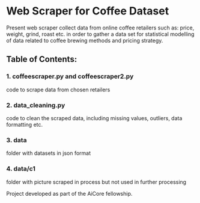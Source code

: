 # Web Scraper for Coffee Dataset

Present web scraper collect data from online coffee retailers such as: price, weight, grind, roast etc. in order to gather a data set for statistical modelling of data related to coffee brewing methods and pricing strategy.

## Table of Contents:
### 1. coffeescraper.py and coffeescraper2.py
code to scrape data from chosen retailers

### 2. data_cleaning.py
code to clean the scraped data, including missing values, outliers, data formatting etc.

### 3. data
folder with datasets in json format

### 4. data/c1
folder with picture scraped in process but not used in further processing


Project developed as part of the AiCore fellowship.